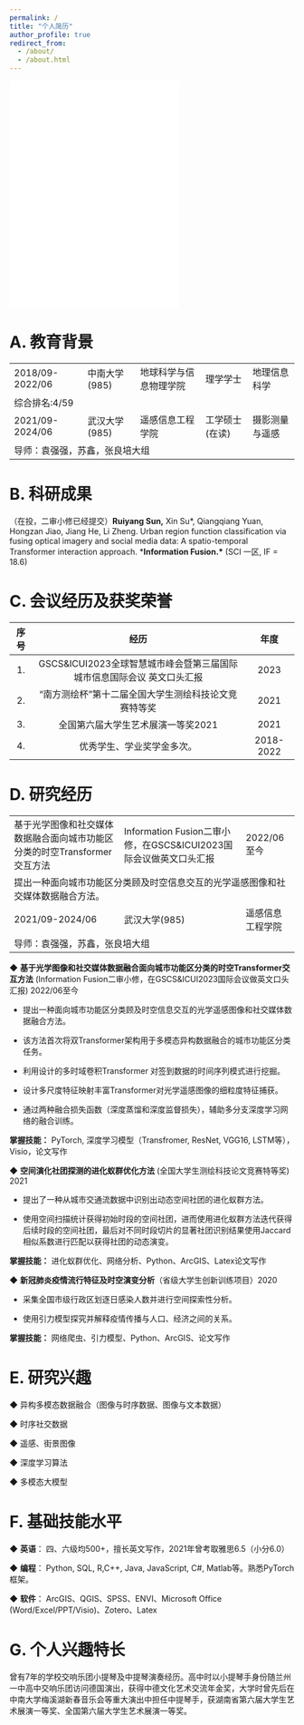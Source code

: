 ```yaml
---
permalink: /
title: "个人简历"
author_profile: true
redirect_from: 
  - /about/
  - /about.html
---
```

<embed src="/files/about.pdf" type="application/pdf" height="400px" />

# **A.** **教育背景**

<table>
    <tr>
        <td>2018/09-2022/06</td>
        <td>中南大学(985)</td>
        <td>地球科学与信息物理学院</td>
        <td>理学学士</td>
        <td>地理信息科学</td>
    </tr>
    <tr>
        <td colspan="5">综合排名:4/59</td>
    </tr>
    <tr>
        <td>2021/09-2024/06</td>
        <td>武汉大学(985)</td>
        <td>遥感信息工程学院</td>
        <td>工学硕士(在读)</td>
        <td>摄影测量与遥感</td>
    </tr>
    <tr>
        <td colspan="5">导师：袁强强，苏鑫，张良培大组</td>
    </tr>
</table>


# **B.** **科研成果**

（在投，二审小修已经提交）**Ruiyang Sun,** Xin Su*, Qiangqiang Yuan, Hongzan Jiao, Jiang He, Li Zheng. Urban region function classification via fusing optical imagery and social media data: A spatio-temporal Transformer interaction approach. ***Information Fusion.\*** (SCI 一区, IF = 18.6)

# **C.** **会议经历及获奖荣誉**

| 序号 |                             经历                             |   年度    |
| :--: | :----------------------------------------------------------: | :-------: |
|  1.  | GSCS&ICUI2023全球智慧城市峰会暨第三届国际城市信息国际会议 英文口头汇报 |   2023    |
|  2.  |     “南方测绘杯”第十二届全国大学生测绘科技论文竞赛特等奖     |   2021    |
|  3.  |              全国第六届大学生艺术展演一等奖2021              |   2021    |
|  4.  |                  优秀学生、学业奖学金多次。                  | 2018-2022 |

# **D.** **研究经历**

<table>
    <tr>
        <td>基于光学图像和社交媒体数据融合面向城市功能区分类的时空Transformer交互方法</td>
        <td>Information Fusion二审小修，在GSCS&ICUI2023国际会议做英文口头汇报</td>
        <td>2022/06至今</td>
    </tr>
    <tr>
        <td colspan="3">提出一种面向城市功能区分类顾及时空信息交互的光学遥感图像和社交媒体数据融合方法。</td>
    </tr>
    <tr>
        <td>2021/09-2024/06</td>
        <td>武汉大学(985)</td>
        <td>遥感信息工程学院</td>
    </tr>
    <tr>
        <td colspan="3">导师：袁强强，苏鑫，张良培大组</td>
    </tr>
</table>

◆ **基于光学图像和社交媒体数据融合面向城市功能区分类的时空Transformer交互方法**
(Information Fusion二审小修，在GSCS&ICUI2023国际会议做英文口头汇报)   2022/06至今

- 提出一种面向城市功能区分类顾及时空信息交互的光学遥感图像和社交媒体数据融合方法。

- 该方法首次将双Transformer架构用于多模态异构数据融合的城市功能区分类任务。

- 利用设计的多时域卷积Transformer 对签到数据的时间序列模式进行挖掘。

- 设计多尺度特征映射丰富Transformer对光学遥感图像的细粒度特征捕获。

- 通过两种融合损失函数（深度蒸馏和深度监督损失），辅助多分支深度学习网络的融合训练。

**掌握技能：** PyTorch, 深度学习模型（Transfromer, ResNet, VGG16, LSTM等），Visio，论文写作



◆ **空间演化社团探测的进化蚁群优化方法** (全国大学生测绘科技论文竞赛特等奖)   2021

-  提出了一种从城市交通流数据中识别出动态空间社团的进化蚁群方法。

-  使用空间扫描统计获得初始时段的空间社团，进而使用进化蚁群方法迭代获得后续时段的空间社团，最后对不同时段切片的显著社团识别结果使用Jaccard相似系数进行匹配以获得社团的动态演变。

**掌握技能：** 进化蚁群优化、网络分析、Python、ArcGIS、Latex论文写作



◆ **新冠肺炎疫情流行特征及时空演变分析**（省级大学生创新训练项目）2020

-  采集全国市级行政区划逐日感染人数并进行空间探索性分析。

-  使用引力模型探究并解释疫情传播与人口、经济之间的关系。

**掌握技能：** 网络爬虫、引力模型、Python、ArcGIS、论文写作

# **E.** **研究兴趣**

◆ 异构多模态数据融合（图像与时序数据、图像与文本数据）

◆ 时序社交数据  

◆ 遥感、街景图像

◆ 深度学习算法  

◆ 多模态大模型

# **F.** **基础技能水平**

◆ **英语**： 四、六级均500+，擅长英文写作，2021年曾考取雅思6.5（小分6.0）

◆ **编程**： Python, SQL, R,C++, Java, JavaScript, C#, Matlab等。熟悉PyTorch框架。

◆ **软件**： ArcGIS、QGIS、SPSS、ENVI、Microsoft Office (Word/Excel/PPT/Visio)、Zotero、Latex

# **G.** **个人兴趣特长**

曾有7年的学校交响乐团小提琴及中提琴演奏经历。高中时以小提琴手身份随兰州一中高中交响乐团访问德国演出，获得中德文化艺术交流年金奖，大学时曾先后在中南大学梅溪湖新春音乐会等重大演出中担任中提琴手，获湖南省第六届大学生艺术展演一等奖、全国第六届大学生艺术展演一等奖。